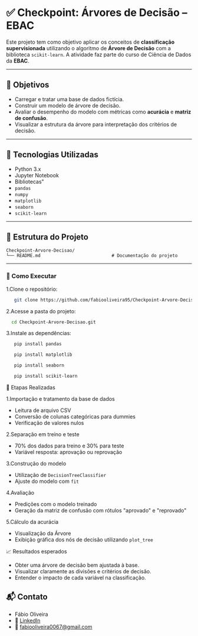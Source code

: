 # ✅ Checkpoint: Árvores de Decisão – EBAC

Este projeto tem como objetivo aplicar os conceitos de **classificação supervisionada** utilizando o algoritmo de **Árvore de Decisão** com a biblioteca `scikit-learn`. A atividade faz parte do curso de Ciência de Dados da **EBAC**.

---

## 🎯 Objetivos

- Carregar e tratar uma base de dados fictícia.
- Construir um modelo de árvore de decisão.
- Avaliar o desempenho do modelo com métricas como **acurácia** e **matriz de confusão**.
- Visualizar a estrutura da árvore para interpretação dos critérios de decisão.

---

## 🧰 Tecnologias Utilizadas

- Python 3.x
- Jupyter Notebook
- Bibliotecas"
- ``pandas``
- ``numpy``
- ``matplotlib``
- ``seaborn``
- ``scikit-learn``

---

## 📁 Estrutura do Projeto

```text
Checkpoint-Arvore-Decisao/
└── README.md                           # Documentação do projeto
```
---

### 🚀 Como Executar

1.Clone o repositório:
```bash
   git clone https://github.com/fabiooliveira95/Checkpoint-Arvore-Decisao.git
```
2.Acesse a pasta do projeto:
```bash 
  cd Checkpoint-Arvore-Decisao.git
```

3.Instale as dependências: 
```bash
   pip install pandas
```
```bash
   pip install matplotlib
```
```bash
   pip install seaborn
```
```bash
   pip install scikit-learn
```

📝 Etapas Realizadas

1.Importação e tratamento da base de dados
     
* Leitura de arquivo CSV
* Conversão de colunas categóricas para dummies
* Verificação de valores nulos

2.Separação em treino e teste

* 70% dos dados para treino e 30% para teste
* Variável resposta: aprovação ou reprovação

3.Construção do modelo

* Utilização de ``DecisionTreeClassifier``
* Ajuste do modelo com ``fit``

4.Avaliação

* Predições com o modelo treinado
* Geração da matriz de confusão com rótulos "aprovado" e "reprovado"

5.Cálculo da acurácia

* Visualização da Árvore
* Exibição gráfica dos nós de decisão utilizando ``plot_tree``

📈 Resultados esperados

* Obter uma árvore de decisão bem ajustada à base.
* Visualizar claramente as divisões e critérios de decisão.
* Entender o impacto de cada variável na classificação.

## 📬 Contato

* Fábio Oliveira
* 🔗 [LinkedIn](https://www.linkedin.com/in/fabio-oliveira-araujo-cientista/)
* 📧 fabiooliveira0067@gmail.com
